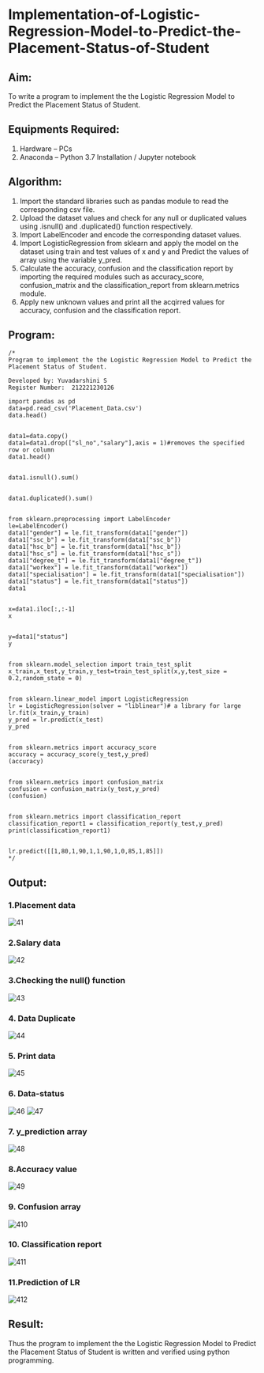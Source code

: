 # Implementation-of-Logistic-Regression-Model-to-Predict-the-Placement-Status-of-Student

## Aim:
To write a program to implement the the Logistic Regression Model to Predict the Placement Status of Student.

## Equipments Required:
1. Hardware – PCs
2. Anaconda – Python 3.7 Installation / Jupyter notebook

## Algorithm:
1. Import the standard libraries such as pandas module to read the corresponding csv file.
2. Upload the dataset values and check for any null or duplicated values using .isnull() and .duplicated() function respectively.
3. Import LabelEncoder and encode the corresponding dataset values.
4. Import LogisticRegression from sklearn and apply the model on the dataset using train and test values of x and y and Predict the values of array using the variable y_pred.
5. Calculate the accuracy, confusion and the classification report by importing the required modules such as accuracy_score, confusion_matrix and the classification_report from sklearn.metrics module.
6. Apply new unknown values and print all the acqirred values for accuracy, confusion and the classification report. 

## Program:
```
/*
Program to implement the the Logistic Regression Model to Predict the Placement Status of Student.

Developed by: Yuvadarshini S
Register Number:  212221230126

import pandas as pd
data=pd.read_csv('Placement_Data.csv')
data.head()


data1=data.copy()
data1=data1.drop(["sl_no","salary"],axis = 1)#removes the specified row or column
data1.head()


data1.isnull().sum()


data1.duplicated().sum()


from sklearn.preprocessing import LabelEncoder
le=LabelEncoder()
data1["gender"] = le.fit_transform(data1["gender"])
data1["ssc_b"] = le.fit_transform(data1["ssc_b"])
data1["hsc_b"] = le.fit_transform(data1["hsc_b"])
data1["hsc_s"] = le.fit_transform(data1["hsc_s"])
data1["degree_t"] = le.fit_transform(data1["degree_t"])
data1["workex"] = le.fit_transform(data1["workex"])
data1["specialisation"] = le.fit_transform(data1["specialisation"])
data1["status"] = le.fit_transform(data1["status"])
data1


x=data1.iloc[:,:-1]
x


y=data1["status"]
y


from sklearn.model_selection import train_test_split
x_train,x_test,y_train,y_test=train_test_split(x,y,test_size = 0.2,random_state = 0)


from sklearn.linear_model import LogisticRegression
lr = LogisticRegression(solver = "liblinear")# a library for large
lr.fit(x_train,y_train)
y_pred = lr.predict(x_test)
y_pred


from sklearn.metrics import accuracy_score
accuracy = accuracy_score(y_test,y_pred)
(accuracy)


from sklearn.metrics import confusion_matrix
confusion = confusion_matrix(y_test,y_pred)
(confusion)


from sklearn.metrics import classification_report
classification_report1 = classification_report(y_test,y_pred)
print(classification_report1)


lr.predict([[1,80,1,90,1,1,90,1,0,85,1,85]])
*/
```

## Output:
### 1.Placement data
![41](https://user-images.githubusercontent.com/93482485/230104007-bfc6a3cd-28e6-4c46-bbe6-535147b4238b.jpg)

### 2.Salary data
![42](https://user-images.githubusercontent.com/93482485/230104035-25bd27c7-4dbb-41ce-8339-4d88f02acf15.jpg)

### 3.Checking the null() function
![43](https://user-images.githubusercontent.com/93482485/230104071-d076bd1a-541e-49e6-aa2d-847d68be9055.jpg)

### 4. Data Duplicate
![44](https://user-images.githubusercontent.com/93482485/230104101-5c4107dd-9837-494d-a539-aa6295bbf871.jpg)

### 5. Print data
![45](https://user-images.githubusercontent.com/93482485/230104156-a5e4fad9-1581-4582-9fc5-071b10052948.jpg)

### 6. Data-status
![46](https://user-images.githubusercontent.com/93482485/230104192-51a65e3d-e6a1-4313-93af-0671ac7dd5df.jpg)
![47](https://user-images.githubusercontent.com/93482485/230104250-24c455c3-f88a-4a49-88ee-ccefb45ac6b8.jpg)

### 7. y_prediction array
![48](https://user-images.githubusercontent.com/93482485/230104296-9e040fb1-8a90-4257-87b9-12a19d26aa40.jpg)

### 8.Accuracy value
![49](https://user-images.githubusercontent.com/93482485/234611033-19984f65-d774-4661-8d17-ef408a303946.jpg)

### 9. Confusion array
![410](https://user-images.githubusercontent.com/93482485/234611170-1e101d1a-4d30-49a0-9f07-458ec549d47c.jpg)

### 10. Classification report
![411](https://user-images.githubusercontent.com/93482485/234611191-ea69b8a5-5544-49dc-8c8d-10563716a9b8.jpg)

### 11.Prediction of LR
![412](https://user-images.githubusercontent.com/93482485/234611233-f152e72f-ca98-4f1c-b176-60dad6a4bf9b.jpg)



## Result:
Thus the program to implement the the Logistic Regression Model to Predict the Placement Status of Student is written and verified using python programming.
